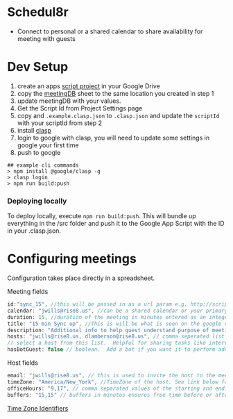 # Schedul8r

- Connect to personal or a shared calendar to share availability for meeting with guests

# Dev Setup

1. create an apps [script project](https://developers.google.com/apps-script/guides/projects) in your Google Drive
1. copy the [meetingDB](https://docs.google.com/spreadsheets/d/1eQYN_rjOo6gbBFfr7b3atg5DjTQ0WC1VK9jUZpFDtsk/edit?usp=sharing) sheet to the same location you created in step 1
1. update meetingDB with your values.
1. Get the Script Id from Project Settings page
1. copy and `.example.clasp.json` to `.clasp.json` and update the `scriptId` with your scriptId from step 2
1. install [clasp](https://developers.google.com/apps-script/guides/clasp)
1. login to google with clasp, you will need to update some settings in google your first time
1. push to google

```shell
## example cli commands
> npm install @google/clasp -g
> clasp login
> npm run build:push
```

### Deploying locally

To deploy locally, execute `npm run build:push`. This will bundle up everything in the /src folder and push it to the Google App Script with the ID in your .clasp.json.

# Configuring meetings

Configuration takes place directly in a spreadsheet.

Meeting fields

```js
id:"sync_15", //this will be passed in as a url param e.g. http://script.google.../exec?meetingType=<id>
calendar: "jwills@rise8.us", //can be a shared calendar or your primary calendar
duration: 15, //duration of the meeting in minutes entered as an integer
title: "15 min Sync up", //This is will be what is seen on the google calendar
description: "Additional info to help guest understand purpose of meeting",
hosts: "jwills@rise8.us, dlamberson@rise8.us", // comma seperated list the possible hosts, must match host obect id field. NeverL8 will randomly
// select a host from this list.  Helpful for sharing tasks like interviewing
hasBotGuest: false // boolean.  Add a bot if you want it to perform additional tasks, such as prep github for an interview
```

Host fields

```js
email: "jwills@rise8.us", // this is used to invite the host to the meeting if using a shared calendar. this must match what is used in the hosts entry from the meeting object doesn't need to be email
timeZone: "America/New_York", //TimeZone of the host. See link below for correct TZ indentifier values
officeHours: "9,17", // comma separated values of the starting and ending hour of your day using the 24hr clock
buffers: "15,15" // buffers in minutes ensures free time before or after the meeting
```

[Time Zone Identifiers](https://en.wikipedia.org/wiki/List_of_tz_database_time_zones)
